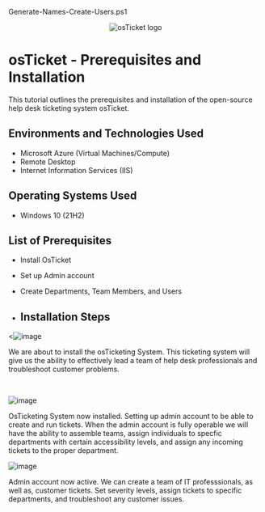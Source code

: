 Generate-Names-Create-Users.ps1<p align="center">
<img src="https://i.imgur.com/Clzj7Xs.png" alt="osTicket logo"/>
</p>

<h1>osTicket - Prerequisites and Installation</h1>
This tutorial outlines the prerequisites and installation of the open-source help desk ticketing system osTicket.<br />

<h2>Environments and Technologies Used</h2>

- Microsoft Azure (Virtual Machines/Compute)
- Remote Desktop
- Internet Information Services (IIS)

<h2>Operating Systems Used</h2>

- Windows 10 (21H2)

<h2>List of Prerequisites</h2>

- Install OsTicket
- Set up Admin account
- Create Departments, Team Members, and Users

- <h2>Installation Steps</h2>

<![image](https://github.com/shaneawilson/osticket-prereqs/assets/148294831/6077be9d-70a8-41e6-8c7d-2c09afb562e1)


We are about to install the osTicketing System. This ticketing system will give us the ability to effectively lead a team of help desk professionals and troubleshoot customer problems.
</p>
<br />

![image](https://github.com/shaneawilson/osticket-prereqs/assets/148294831/5822717a-981c-4687-b39a-9d7fa1b304c9)


</p>
<p>OsTicketing System now installed. Setting up admin account to be able to create and run tickets. When the admin account is fully operable we will have the ability to assemble teams, assign individuals to specfic departments with certain accessibility levels, and assign any incoming tickets to the proper department.
</p>

![image](https://github.com/shaneawilson/osticket-prereqs/assets/148294831/7252c6d3-d22c-4eb7-aa4b-6ca804263162)


</p>
<p>
Admin account now active. We can create a team of IT professsionals, as well as, customer tickets. Set severity levels, assign tickets to specific departments, and troubleshoot any customer issues.
</p>
<br />
